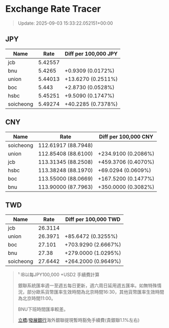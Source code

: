 # Exchange Rate Tracer

> Update: 2025-09-03 15:33:22.052151+00:00

## JPY

| Name      |    Rate | Diff per 100,000 JPY   |
|-----------|---------|------------------------|
| jcb       | 5.42557 |                        |
| bnu       | 5.4265  | +0.9309 (0.0172%)      |
| union     | 5.44013 | +13.6270 (0.2511%)     |
| boc       | 5.443   | +2.8730 (0.0528%)      |
| hsbc      | 5.45251 | +9.5090 (0.1747%)      |
| soicheong | 5.49274 | +40.2285 (0.7378%)     |

## CNY

| Name      | Rate                | Diff per 100,000 CNY   |
|-----------|---------------------|------------------------|
| soicheong | 112.61917	(88.7948) |                        |
| union     | 112.85408	(88.6100) | +234.9100 (0.2086%)    |
| jcb       | 113.31345	(88.2508) | +459.3706 (0.4070%)    |
| hsbc      | 113.38248	(88.1970) | +69.0294 (0.0609%)     |
| boc       | 113.55000	(88.0669) | +167.5200 (0.1477%)    |
| bnu       | 113.90000	(87.7963) | +350.0000 (0.3082%)    |

## TWD

| Name      |    Rate | Diff per 100,000 TWD   |
|-----------|---------|------------------------|
| jcb       | 26.3114 |                        |
| union     | 26.3971 | +85.6472 (0.3255%)     |
| boc       | 27.101  | +703.9290 (2.6667%)    |
| bnu       | 27.38   | +279.0000 (1.0295%)    |
| soicheong | 27.6442 | +264.2000 (0.9649%)    |


> ¹ IB以每JPY100,000 +USD2 手續費計算
>
> 銀聯系統匯率週一至週五每日更新，週六周日延用週五匯率。如無特殊情況，部分歐系貨幣匯率生效時間為北京時間16:30，其他貨幣匯率生效時間為北京時間11:00。
>
> BNU下班時間匯率較差。
>
> [立橋](https://www.wlbank.com.mo/uploads/ueditor/file/20181211/1544536513900230.pdf)/[發展銀行](https://www.mdb.com.mo/Service_Charges_20230728.pdf)海外銀聯提現暫時豁免手續費(貴銀聯1.1%左右)

